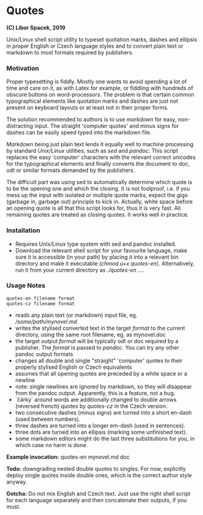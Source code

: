 # Quotes
**(C) Libor Spacek, 2019**

Unix/Linux shell script utility to typeset quotation marks,  dashes and ellipsis in proper English or Czech language styles and to convert plain text or markdown to most formats required by publishers.

### Motivation
Proper typesetting is fiddly. Mostly one wants to avoid spending a lot of time and care on it, as with Latex  for example, or fiddling with hundreds of obscure buttons on word-processors. The problem is that certain common typographical elements like quotation marks and dashes are just not present on keyboard layouts or at least not in their proper forms.

The solution recommended to authors is to use *markdown* for easy, non-distracting  input. The straight 'computer quotes' and minus signs for dashes can be easily speed typed into the markdown file.

*Markdown* being just plain text lends it equally well to  machine processing by standard *Unix/Linux* utilities, such as *sed* and *pandoc*.  This script replaces the easy 'computer' characters with the relevant  correct unicodes for the typographical elements and finally converts the document to doc, odt or similar formats demanded by the publishers. 

The difficult part was using sed to automatically determine which quote is to be the opening one and which the closing. It is not foolproof, i.e. if you mess up the input with isolated or multiple quote marks, expect the gigo (garbage in, garbage out) principle to kick in. Actually, white space before an opening quote is all that this script looks for, thus it is very fast. All remaining quotes are treated as closing quotes. It works well in practice.

### Installation
- Requires  Unix/Linux type system with sed and pandoc installed. 
- Download the relevant shell script for your favourite language, make sure it is accessible (in your path) by placing it into a relevant bin directory and make it executable (*chmod u+x quotes-en*). Alternatively, run it from your current directory as *./quotes-en ...*.

### Usage Notes
	quotes-en filename format
	quotes-cz filename format
- reads any plain text (or markdown) input file, eg. */some/path/mynovel.md*
- writes the stylised converted text in the target *format* to the current directory, using the same root filename, eg. as mynovel.doc
- the target output *format* will be typically odt or doc required by a publisher. The *format* is passed to *pandoc*. You can try any other pandoc output formats
- changes all double and single "straight" 'computer' quotes to their properly stylised English or Czech equivalents
- assumes that all opening quotes are preceded by a white space or a newline
- note: single newlines are ignored by markdown, so they will disappear from the pandoc output. Apparently, this is a feature, not a bug.
- ´čárky´ around words are additionally changed to double arrows (reversed french) quotes by *quotes-cz* in the Czech version.
- two consecutive dashes (minus signs) are turned into a short en-dash (used between numbers).
- three dashes are turned into a longer em-dash (used in sentences).
- three dots are turned into an ellipsis (marking some  unfinished text). 
- some markdown editors might do the last three substitutions for you, in which case no harm is done.

**Example invocation:** quotes-en mynovel.md doc

**Todo:** downgrading nested double quotes to singles. For now, explicitly deploy single quotes inside double ones, which is the correct author style anyway.

**Gotcha:** Do not mix English and Czech text. Just use the right shell script for each language separately and then concatenate their outputs, if you must.
